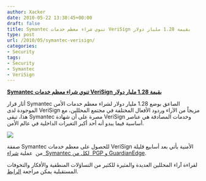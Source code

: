 ```yaml
---
author: Xacker
date: 2010-05-22 13:30:45+00:00
draft: false
title: Symantec تنوي شراء معظم خدمات VeriSign بقيمة 1.28 مليار دولار
type: post
url: /2010/05/symantec-verisign/
categories:
- Security
tags:
- Security
- Symantec
- VeriSign
---
```


[**Symantec تنوي شراء معظم خدمات VeriSign بقيمة 1.28 مليار دولار**](http://www.it-scoop.com/2010/05/symantec-verisign/ )




أثار قرار Symantec الصاعق بوضع 1.28 مليار دولار لشراء معظم خدمات الأمن الموجودة لدى VeriSign مزيجاً من الآراء وردود الأفعال المختلفة في مجتمع المحللين، مع هذا، تبقى Symantec مصرة على أن شهادة VeriSign وخدمات المصادقة هي عناصر أساسية فيما يبدو أنه أحد أكبر التغيرات الداخلية في عالم الأمن.




[![](http://www.it-scoop.com/wp-content/uploads/2010/05/Verisign_logo-300x154.jpg)
](http://www.it-scoop.com/2010/05/symantec-verisign/ )




صفقة Symantec للحصول على معظم خدمات VeriSign الأمنية يأتي بعد أسابيع قليلة من  عملية [شراء  Symantec لكل من  PGP و GuardianEdge](http://www.it-scoop.com/2010/04/symantec-buys-pgp-guardianedge/).




لقراءة آراء المحللين العديدة والمثيرة للكثير من التساؤلات المنطقية والأفكار والتخوفات المستقبلية يمكن مراجعة [الرابط](http://www.businessweek.com/idg/2010-05-20/symantec-s-1-28b-verisign-gambit-draws-mixed-reviews.html).
